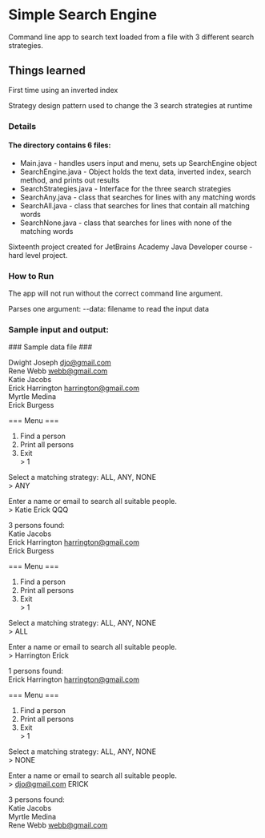 # Simple Search Engine

Command line app to search text loaded from a file with 3 different search strategies. 

## Things learned 

First time using an inverted index

Strategy design pattern used to change the 3 search strategies at runtime

### Details

#### The directory contains 6 files: 

* Main.java - handles users input and menu, sets up SearchEngine object
* SearchEngine.java - Object holds the text data, inverted index, search method, and prints out results
* SearchStrategies.java - Interface for the three search strategies
* SearchAny.java - class that searches for lines with any matching words
* SearchAll.java - class that searches for lines that contain all matching words
* SearchNone.java - class that searches for lines with none of the matching words

Sixteenth project created for JetBrains Academy Java Developer course - hard level project.

### How to Run

The app will not run without the correct command line argument. 

Parses one argument: --data: filename to read the input data
 
### Sample input and output:

\#\#\# Sample data file ###

Dwight Joseph djo@gmail.com\
Rene Webb webb@gmail.com\
Katie Jacobs\
Erick Harrington harrington@gmail.com\
Myrtle Medina\
Erick Burgess

=== Menu ===
1. Find a person
2. Print all persons
0. Exit\
\> 1

Select a matching strategy: ALL, ANY, NONE\
\> ANY

Enter a name or email to search all suitable people.\
\> Katie Erick QQQ

3 persons found:\
Katie Jacobs\
Erick Harrington harrington@gmail.com\
Erick Burgess

=== Menu ===
1. Find a person
2. Print all persons
0. Exit\
\> 1

Select a matching strategy: ALL, ANY, NONE\
\> ALL

Enter a name or email to search all suitable people.\
\> Harrington Erick

1 persons found:\
Erick Harrington harrington@gmail.com

=== Menu ===
1. Find a person
2. Print all persons
0. Exit\
\> 1

Select a matching strategy: ALL, ANY, NONE\
\> NONE

Enter a name or email to search all suitable people.\
\> djo@gmail.com ERICK

3 persons found:\
Katie Jacobs\
Myrtle Medina\
Rene Webb webb@gmail.com
